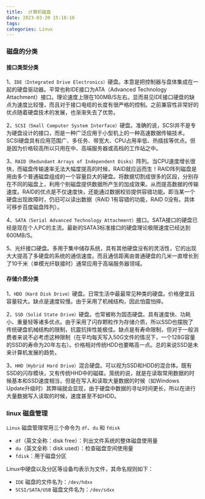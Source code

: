 ```yaml
---
title:  计算机磁盘
date: 2023-03-20 15:18:16
tags:
categories: Linux
---
```


### 磁盘的分类

#### 接口类型分类
1、`IDE（Integrated Drive Electronics）`硬盘。本意是把控制器与盘体集成在一起的硬盘驱动器。平常也称IDE接口为ATA（Advanced Technology Attachment）接口。理论速度上限在100MB/S左右。显而易见IDE接口硬盘的缺点为速度比较慢，而且对于接口电缆的长度有很严格的控制。之前兼容性非常好的优点随着硬盘技术的发展，也渐渐失去了优势。

2、`SCSI（Small Computer System Interface）`硬盘。准确的说，SCSI并不是专为硬盘设计的接口，而是一种广泛应用于小型机上的一种高速数据传输技术。SCSI硬盘具有应用范围广、多任务、带宽大、CPU占用率低、热插拔等优点。但是因为价格较高所以只用在中、高端服务器或高档的工作站之中。

3、`RAID（Redundant Arrays of Independent Disks）`阵列。当CPU速度增长很快，而磁盘传输速率无法大幅度提高的时候，RAID就应运而生！RAID阵列磁盘是用由多个普通磁盘组成的一个容量巨大的硬盘。将数据切割成很多的区段，分别存在不同的磁盘上，利用个别磁盘提供数据所产生的加成效果。从而提高数据的传输速度。RAID的优点是不仅速度快，还能通过数据校验提供容错功能。即当某一个硬盘出现故障时，仍旧可以读出数据（RAID 1有容错的功能，RAID 0没有。具体可移步百度磁盘阵列）。

4、`SATA（Serial Advanced Technology Attachment）`接口。SATA接口的硬盘已经是现在个人PC的主流。最新的SATA3标准接口的硬盘理论极限速度已经达到600MB/S。

5、光纤接口硬盘。多用于集中储存系统，具有其他硬盘没有的灵活性，它的出现大大提高了多硬盘的系统的通信速度。而且通信距离由普通硬盘的几米一直增长到了10千米（单模光纤联接时）通常应用于高端服务器领域。

#### 存储介质分类
1、`HDD（Hard Disk Drive）`硬盘。日常生活中最最常见种类的硬盘。价格便宜且容量较大。缺点是速度较慢。由于采用了机械结构，因此怕震怕摔。

2、`SSD（Solid State Drive）`硬盘。也常被称为固态硬盘。具有速度快、功耗小、重量轻等诸多优点。由于采用了闪存颗粒作为存储介质，所以SSD也摆脱了传统硬盘机械结构的限制，抗震抗摔性能极佳。缺点是有寿命限制，但对于一般消费者来说不必考虑这种限制（在平均每天写入50G文件的情况下，一个128G容量的SSD的寿命为20年左右）。价格相对传统HDD也要略高一点。总的来说SSD是未来计算机发展的趋势。

3、`HHD（Hybrid Hard Drive）`混合硬盘。可以视为SSD和HDD的混合体。既有SSD的闪存模块，又有传统HHD中的磁碟。笼统的说，就是在读取常用数据的时候基本和SSD速度相当，但是在写入和读取大量数据的时候（如Windows Update升级时）其弊端就会显现，由于硬盘中数据的寻址时间更长，所以在进行大量数据写入读取的时候，速度甚至不如HDD。

### linux 磁盘管理
`Linux` 磁盘管理常用三个命令为 `df`、`du` 和 `fdisk`
- `df`（英文全称：disk free）：列出文件系统的整体磁盘使用量
- `du`（英文全称：disk used）：检查磁盘空间使用量
- `fdisk`：用于磁盘分区

Linux中硬盘以及分区等设备均表示为文件，其命名规则如下：
- `IDE` 磁盘的文件名为：`/dev/hdxx`
- `SCSI/SATA/USB` 磁盘文件名为：`/dev/sdxx`